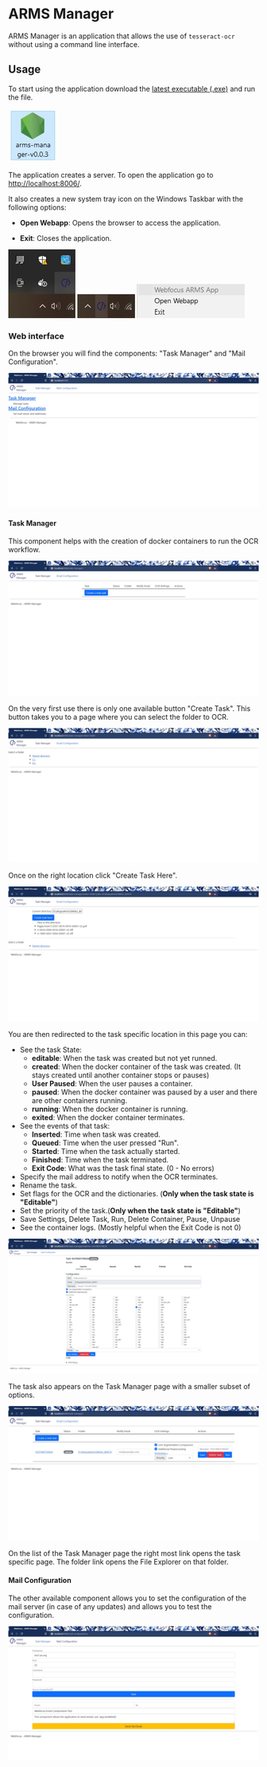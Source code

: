 # ARMS Manager

ARMS Manager is an application that allows the use of `tesseract-ocr` without using a command line interface. 

## Usage

To start using the application download the [latest executable (.exe)](https://github.com/diogoalmiro/arms-manager/releases) and run the file.

![Executable file](imgs/executable.jpg)

The application creates a server. To open the application go to [http://localhost:8006/](http://localhost:8006/).

It also creates a new system tray icon on the Windows Taskbar with the following options: 

 - **Open Webapp**: Opens the browser to access the application.

 - **Exit**: Closes the application.

![Windows Taskbar](imgs/windows-taskbar-1.jpg)
![Windows Taskbar](imgs/windows-taskbar-2.jpg)
![System Tray Options](imgs/tray-options.jpg)

### Web interface

On the browser you will find the components: "Task Manager" and "Mail Configuration".

![Web Interface Home](imgs/web-home.jpg)

#### Task Manager

This component helps with the creation of docker containers to run the OCR workflow. 

![Task Manager](imgs/task-manager.jpg)

On the very first use there is only one available button "Create Task".
This button takes you to a page where you can select the folder to OCR. 

![Select Folder](imgs/task-manager-select-folder-1.jpg)

Once on the right location click "Create Task Here".

![Select Folder](imgs/task-manager-select-folder-2.jpg)

You are then redirected to the task specific location in this page you can:
 
 - See the task State:
    - **editable**: When the task was created but not yet runned.
    - **created**: When the docker container of the task was created. (It stays created until another container stops or pauses)
    - **User Paused**: When the user pauses a container.
    - **paused**: When the docker container was paused  by a user and there are other containers running.
    - **running**: When the docker container is running.
    - **exited**: When the docker container terminates.
 - See the events of that task:
   - **Inserted**: Time when task was created.
   - **Queued**: Time when the user pressed "Run".
   - **Started**: Time when the task actually started.
   - **Finished**: Time when the task terminated.
   - **Exit Code**: What was the task final state. (0 - No errors)
 - Specify the mail address to notify when the OCR terminates.
 - Rename the task.
 - Set flags for the OCR and the dictionaries. (**Only when the task state is "Editable"**)
 - Set the priority of the task.(**Only when the task state is "Editable"**)
 - Save Settings, Delete Task, Run, Delete Container, Pause, Unpause
 - See the container logs. (Mostly helpful when the Exit Code is not 0)

![Task Specific Page](imgs/task-manager-task-specific.jpg)

The task also appears on the Task Manager page with a smaller subset of options.

![Task Manager List](imgs/task-manager-list.jpg)

On the list of the Task Manager page the right most link opens the task specific page. The folder link opens the File Explorer on that folder. 

#### Mail Configuration

The other available component allows you to set the configuration of the mail server (in case of any updates) and allows you to test the configuration.

![Mail Configuration](imgs/mail-configuration.jpg)
